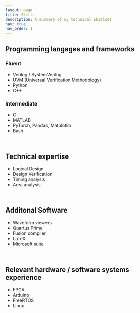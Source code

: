 ```yaml
---
layout: page
title: Skills
description: A summary of my technical skillset
nav: true
nav_order: 1
---
```


## Programming langages and frameworks

### Fluent
- Verilog / SystemVerilog
- UVM (Universal Verification Methodology)
- Python
- C++

### Intermediate
- C
- MATLAB
- PyTorch, Pandas, Matplotlib
- Bash

&nbsp;

## Technical expertise
- Logical Design
- Design Verification
- Timing analysis
- Area analysis

&nbsp;

## Additonal Software
- Waveform viewers
- Quartus Prime
- Fusion compiler
- LaTeX
- Microsoft suite
  
&nbsp;

## Relevant hardware / software systems experience
- FPGA
- Arduino
- FreeRTOS
- Linux

